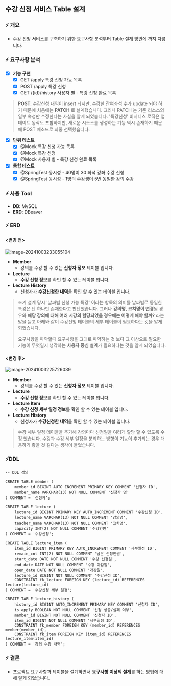 ## 수강 신청 서비스 Table 설계 

### ⚡ 개요

* 수강 신청 서비스를 구축하기 위한 요구사항 분석부터 Table 설계 방안에 까지 다룹니다.

### ⚡ 요구사항 분석

- [x] **기능 구현**
  - [x] GET        /apply            특강 신청 가능 목록
  - [x] POST     /apply            특강 신청
  - [x] GET       /{id}/history   사용자 별 - 특강 신청 완료 목록

> **POST**: 수강신청 내역이 insert 되지만, 수강한 잔여좌석 수가 update 되야 하기 때문에 처음에는 **PATCH** 로 설계했습니다. 그러나 PATCH 는 기존 리소스의 일부 속성만 수정한다는 사실을 알게 되었습니다. '특강신청' 비지니스 로직은 업데이트 동작도 포함하지만, 새로운 시소스를 생성하는 기능 역시 존재하기 때문에 POST 메소드로 최종 선택했습니다.

- [x] **단위 테스트**
  - [x] @Mock 특강 신청 가능 목록
  - [x] @Mock 특강 신청
  - [x] @Mock 사용자 별 - 특강 신청 완료 목록
- [x] **통합 테스트**
  - [x] @SpringTest  동시성 - 40명이 30 좌석 강좌 수강 신청
  - [x] @SpringTest  동시성 - 1명의 수강생이 5번 동일한 강의 수강

### ⚡ 사용 Tool

* **DB**: MySQL
* **ERD**: DBeaver

### ⚡ ERD

#### <변경 전> 

![image-20241003233055104](C:\Users\user\AppData\Roaming\Typora\typora-user-images\image-20241003233055104.png)

* **Member**
  * 강의를 수강 할 수 있는 **신청자 정보** 테이블 입니다.
* **Lecture**
  * **수강 신청 정보**를 확인 할 수 있는 테이블 입니다.
* **Lecture History**
  * 신청자가 **수강신청한 내역**을 확인 할 수 있는 테이블 입니다.

> 초기 설계 당시 '날짜별 신청 가능 특강' 이라는 항목의 의미를 날짜별로 동일한 특강은 단 하나만 존재한다고 판단했습니다. 그러나 **강의명, 코치명이 변경**될 경우와 **해당 강의에 대해 여러 시강의 할당되었을 경우에는 어떻게 해야 할까?** 라는 말을 듣고 아래와 같이 수강신청 테이블의 세부 테이블이 필요하다는 것을 알게 되었습니다. 
>
> 요구사항을 파악할때 요구사항을 그대로 파악하는 것 보다 그 이상으로 필요한 기능이 무엇일지 생각하는 **사용자 중심 설계**가 필요하다는 것을 알게 되었습니다.

#### <변경 후>

![image-20241003225726039](C:\Users\user\AppData\Roaming\Typora\typora-user-images\image-20241003225726039.png)

* **Member**
  * 강의를 수강 할 수 있는 **신청자 정보** 테이블 입니다.
* **Lecture**
  * **수강 신청 정보**를 확인 할 수 있는 테이블 입니다.
* **Lecture Item**
  * **수강 신청 세부 일정 정보**를 확인 할 수 있는 테이블 입니다.
* **Lecture History**
  * 신청자가 **수강신청한 내역**을 확인 할 수 있는 테이블 입니다.


> 수강 세부 일정 테이블을 추가해 강의마다 신청일을 여러개 할당 할 수 있도록 수정 했습니다. 수강과 수강 세부 일정을 분리하는 방향이 기능이 추가되는 경우 대응하기 좋을 것 같다는 생각이 들었습니다.

### ⚡DDL

```mysql
-- DDL 정의

CREATE TABLE member (
    member_id BIGINT AUTO_INCREMENT PRIMARY KEY COMMENT '신청자 ID',
    member_name VARCHAR(13) NOT NULL COMMENT '신청자 명'
) COMMENT = '신청자';

CREATE TABLE lecture (
	lecture_id BIGINT PRIMARY KEY AUTO_INCREMENT COMMENT '수강신청 ID',
	lecture_name VARCHAR(13) NOT NULL COMMENT '강의명',
	teacher_name VARCHAR(13) NOT NULL COMMENT '코치명',
	capacity INT(2) NOT NULL COMMENT '수강인원'
) COMMENT = '수강신청';

CREATE TABLE lecture_item (
    item_id BIGINT PRIMARY KEY AUTO_INCREMENT COMMENT '세부일정 ID',
    remain_cnt INT(2) NOT NULL COMMENT '남은 신청인원',
    start_date DATE NOT NULL COMMENT '수강 신청일',
    end_date DATE NOT NULL COMMENT '수강 마감일',
    open_date DATE NOT NULL COMMENT '개강일',
    lecture_id BIGINT NOT NULL COMMENT '수강신청 ID',
    CONSTRAINT fk_lecture FOREIGN KEY (lecture_id) REFERENCES lecture(lecture_id)
) COMMENT = '수강신청 세부 일정';

CREATE TABLE lecture_history (
    history_id BIGINT AUTO_INCREMENT PRIMARY KEY COMMENT '신청자 ID',
    is_apply BOOLEAN NOT NULL COMMENT '신청 성공/실패 여부',
    member_id BIGINT NOT NULL COMMENT '신청자 ID',
    item_id BIGINT NOT NULL COMMENT '세부일정 ID',
    CONSTRAINT fk_member FOREIGN KEY (member_id) REFERENCES member(member_id),
    CONSTRAINT fk_item FOREIGN KEY (item_id) REFERENCES lecture_item(item_id)
) COMMENT = '강의 수강 내역';
```

### ⚡ 결론

* 프로젝트 요구사항과 테이블을 설계하면서 **요구사항 이상의 설계**를 하는 방법에 대해 알게 되었습니다. 
